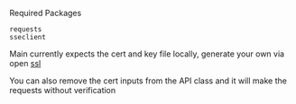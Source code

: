 Required Packages 
    
    requests 
    sseclient 

Main currently expects the cert and key file locally, generate your own via open [ssl](https://community.boschrexroth.com/smart-hmi-webiq-designer-and-server-zqilynus/post/how-to-create-a-certificate-to-avoid-the-message-err-cert-authority-VYOPkgsDtfvUvKO) 

You can also remove the cert inputs from the API class and it will make the requests without verification 






    
